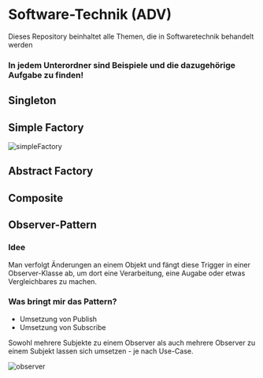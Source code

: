 # Software-Technik (ADV)
Dieses Repository beinhaltet alle Themen, die in Softwaretechnik behandelt werden

### In jedem Unterordner sind Beispiele und die dazugehörige Aufgabe zu finden!

## Singleton


## Simple Factory
![simpleFactory](https://user-images.githubusercontent.com/80221159/234125065-b20fece8-0c2d-4bf8-a3dd-a3e36666420d.png)


## Abstract Factory


## Composite


## Observer-Pattern
### Idee
Man verfolgt Änderungen an einem Objekt und fängt diese Trigger in einer Observer-Klasse ab, um dort eine Verarbeitung, eine Augabe oder etwas Vergleichbares zu machen.
### Was bringt mir das Pattern?
- Umsetzung von Publish
- Umsetzung von Subscribe

Sowohl mehrere Subjekte zu einem Observer als auch mehrere Observer zu einem Subjekt lassen sich umsetzen - je nach Use-Case.

![observer](https://user-images.githubusercontent.com/80221159/234124124-6912c699-3e25-4722-b3c7-51933058e1f9.png)
